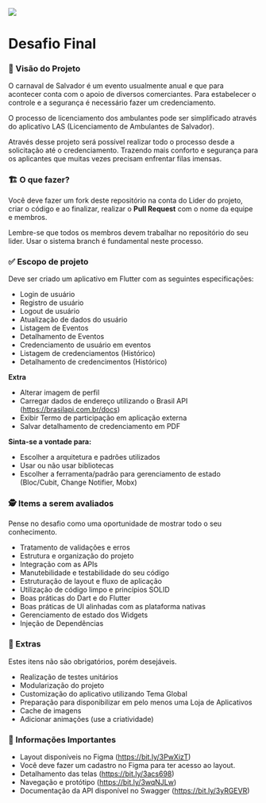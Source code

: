![](https://i.imgur.com/xG74tOh.png)

# Desafio Final

### 🎯 Visão do Projeto

O carnaval de Salvador é um evento usualmente anual e que para acontecer conta com o apoio de diversos comerciantes. Para estabelecer o controle e a segurança é necessário fazer um credenciamento. 

O processo de licenciamento dos ambulantes pode ser simplificado através do aplicativo LAS (Licenciamento de Ambulantes de Salvador).

Através desse projeto será possível realizar todo o processo desde a solicitação até o credenciamento. Trazendo mais conforto e segurança para os aplicantes que muitas vezes precisam enfrentar filas imensas.

### 🏗  O que fazer?

Você deve fazer um fork deste repositório na conta do Lider do projeto, criar o código e ao finalizar, realizar o **Pull Request** com o nome da equipe e membros.

Lembre-se que todos os membros devem trabalhar no repositório do seu lider. Usar o sistema branch é fundamental neste processo.

### ✅ Escopo de projeto

Deve ser criado um aplicativo em Flutter com as seguintes especificações:

- Login de usuário
- Registro de usuário
- Logout de usuário
- Atualização de dados do usuário
- Listagem de Eventos
- Detalhamento de Eventos
- Credenciamento de usuário em eventos
- Listagem de credenciamentos (Histórico)
- Detalhamento de credencimentos (Histórico)

**Extra**
- Alterar imagem de perfil
- Carregar dados de endereço utilizando o Brasil API (https://brasilapi.com.br/docs)
- Exibir Termo de participação em aplicação externa
- Salvar detalhamento de credenciamento em PDF

**Sinta-se a vontade para:**
- Escolher a arquitetura e padrões utilizados
- Usar ou não usar bibliotecas
- Escolher a ferramenta/padrão para gerenciamento de estado (Bloc/Cubit, Change Notifier, Mobx)


### 🕵 Items a serem avaliados
Pense no desafio como uma oportunidade de mostrar todo o seu conhecimento. 

- Tratamento de validações e erros
- Estrutura e organização do projeto
- Integração com as APIs
- Manutebilidade e testabilidade do seu código
- Estruturação de layout e fluxo de aplicação
- Utilização de código limpo e princípios SOLID
- Boas práticas do Dart e do Flutter
- Boas práticas de UI alinhadas com as plataforma nativas
- Gerenciamento de estado dos Widgets
- Injeção de Dependências


### 🎁 Extras
Estes itens não são obrigatórios, porém desejáveis.

- Realização de testes unitários
- Modularização do projeto
- Customização do aplicativo utilizando Tema Global
- Preparação para disponibilizar em pelo menos uma Loja de Aplicativos
- Cache de imagens
- Adicionar animações (use a criatividade)

### 🚨 Informações Importantes

- Layout disponíveis no Figma (https://bit.ly/3PwXizT)
- Você deve fazer um cadastro no Figma para ter acesso ao layout.
- Detalhamento das telas (https://bit.ly/3acs698)
- Navegação e protótipo (https://bit.ly/3wqNJLw)
- Documentação da API disponível no Swagger (https://bit.ly/3yRGEVR)
